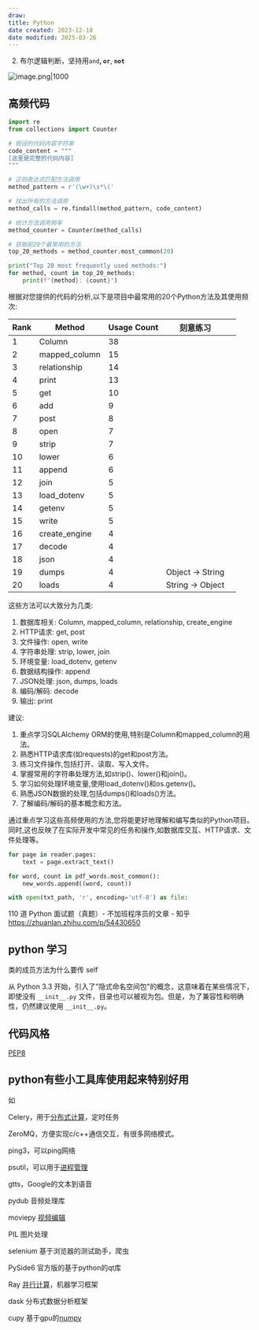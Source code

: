 ```yaml
---
draw:
title: Python
date created: 2023-12-18
date modified: 2025-03-26
---
```







2. 布尔逻辑判断，坚持用`and`**, `or`**, **`not`**

![image.png|1000](https://imagehosting4picgo.oss-cn-beijing.aliyuncs.com/imagehosting/fix-dir%2Fpicgo%2Fpicgo-clipboard-images%2F2024%2F10%2F01%2F16-16-11-6bce63c81909280b883a0e96da394ff0-202410011616703-32886c.png)

## 高频代码

```python
import re
from collections import Counter

# 假设的代码内容字符串
code_content = """
[这里是完整的代码内容]
"""

# 正则表达式匹配方法调用
method_pattern = r'(\w+)\s*\('

# 找出所有的方法调用
method_calls = re.findall(method_pattern, code_content)

# 统计方法调用频率
method_counter = Counter(method_calls)

# 获取前20个最常用的方法
top_20_methods = method_counter.most_common(20)

print("Top 20 most frequently used methods:")
for method, count in top_20_methods:
    print(f"{method}: {count}")

```

根据对您提供的代码的分析,以下是项目中最常用的20个Python方法及其使用频次:

| Rank | Method        | Usage Count | 刻意练习         |     |
| ---- | ------------- | ----------- | ---------------- | --- |
| 1    | Column        | 38          |                  |     |
| 2    | mapped_column | 15          |                  |     |
| 3    | relationship  | 14          |                  |     |
| 4    | print         | 13          |                  |     |
| 5    | get           | 10          |                  |     |
| 6    | add           | 9           |                  |     |
| 7    | post          | 8           |                  |     |
| 8    | open          | 7           |                  |     |
| 9    | strip         | 7           |                  |     |
| 10   | lower         | 6           |                  |     |
| 11   | append        | 6           |                  |     |
| 12   | join          | 5           |                  |     |
| 13   | load_dotenv   | 5           |                  |     |
| 14   | getenv        | 5           |                  |     |
| 15   | write         | 5           |                  |     |
| 16   | create_engine | 4           |                  |     |
| 17   | decode        | 4           |                  |     |
| 18   | json          | 4           |                  |     |
| 19   | dumps         | 4           | Object -> String |     |
| 20   | loads         | 4           | String -> Object |     |

这些方法可以大致分为几类:

1. 数据库相关: Column, mapped_column, relationship, create_engine
2. HTTP请求: get, post
3. 文件操作: open, write
4. 字符串处理: strip, lower, join
5. 环境变量: load_dotenv, getenv
6. 数据结构操作: append
7. JSON处理: json, dumps, loads
8. 编码/解码: decode
9. 输出: print

建议:

1. 重点学习SQLAlchemy ORM的使用,特别是Column和mapped_column的用法。
2. 熟悉HTTP请求库(如requests)的get和post方法。
3. 练习文件操作,包括打开、读取、写入文件。
4. 掌握常用的字符串处理方法,如strip()、lower()和join()。
5. 学习如何处理环境变量,使用load_dotenv()和os.getenv()。
6. 熟悉JSON数据的处理,包括dumps()和loads()方法。
7. 了解编码/解码的基本概念和方法。

通过重点学习这些高频使用的方法,您将能更好地理解和编写类似的Python项目。同时,这也反映了在实际开发中常见的任务和操作,如数据库交互、HTTP请求、文件处理等。

```python
for page in reader.pages:  
    text = page.extract_text()

for word, count in pdf_words.most_common():
	new_words.append((word, count))

with open(txt_path, 'r', encoding='utf-8') as file:
```

110 道 Python 面试题（真题）- 不加班程序员的文章 - 知乎  
https://zhuanlan.zhihu.com/p/54430650

## python 学习

类的成员方法为什么要传 self

从 Python 3.3 开始，引入了"隐式命名空间包"的概念，这意味着在某些情况下，即使没有 `__init__.py` 文件，目录也可以被视为包。但是，为了兼容性和明确性，仍然建议使用 `__init__.py`。

## 代码风格

[PEP8](PEP8.md)

## python有些小工具库使用起来特别好用

  

如

Celery，用于[分布式计算](https://zhida.zhihu.com/search?content_id=601910841&content_type=Answer&match_order=1&q=%E5%88%86%E5%B8%83%E5%BC%8F%E8%AE%A1%E7%AE%97&zhida_source=entity)，定时任务

ZeroMQ，方便实现c/c++通信交互，有很多网络模式。

ping3，可以ping网络

psutil，可以用于[进程管理](https://zhida.zhihu.com/search?content_id=601910841&content_type=Answer&match_order=1&q=%E8%BF%9B%E7%A8%8B%E7%AE%A1%E7%90%86&zhida_source=entity)

gtts，Google的文本到语音

pydub 音频处理库

moviepy [视频编辑](https://zhida.zhihu.com/search?content_id=601910841&content_type=Answer&match_order=1&q=%E8%A7%86%E9%A2%91%E7%BC%96%E8%BE%91&zhida_source=entity)

PIL 图片处理

selenium 基于浏览器的测试助手，爬虫

PySide6 官方版的基于python的qt库

Ray [并行计算](https://zhida.zhihu.com/search?content_id=601910841&content_type=Answer&match_order=1&q=%E5%B9%B6%E8%A1%8C%E8%AE%A1%E7%AE%97&zhida_source=entity)，机器学习框架

dask 分布式数据分析框架

cupy 基于gpu的[numpy](https://zhida.zhihu.com/search?content_id=601910841&content_type=Answer&match_order=1&q=numpy&zhida_source=entity)
